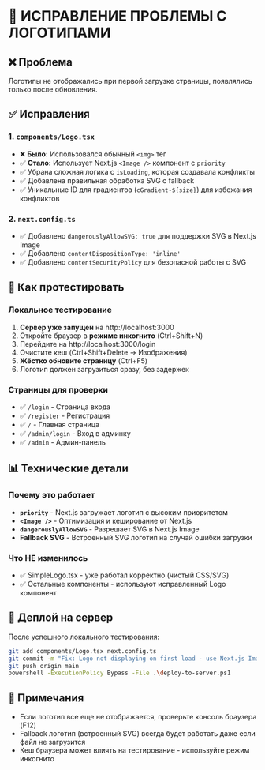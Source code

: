 # 🎨 ИСПРАВЛЕНИЕ ПРОБЛЕМЫ С ЛОГОТИПАМИ

## ❌ Проблема
Логотипы не отображались при первой загрузке страницы, появлялись только после обновления.

## ✅ Исправления

### 1. `components/Logo.tsx`
- ❌ **Было:** Использовался обычный `<img>` тег
- ✅ **Стало:** Использует Next.js `<Image />` компонент с `priority`
- ✅ Убрана сложная логика с `isLoading`, которая создавала конфликты
- ✅ Добавлена правильная обработка SVG с fallback
- ✅ Уникальные ID для градиентов (`cGradient-${size}`) для избежания конфликтов

### 2. `next.config.ts`
- ✅ Добавлено `dangerouslyAllowSVG: true` для поддержки SVG в Next.js Image
- ✅ Добавлено `contentDispositionType: 'inline'`
- ✅ Добавлено `contentSecurityPolicy` для безопасной работы с SVG

## 🧪 Как протестировать

### Локальное тестирование
1. **Сервер уже запущен** на http://localhost:3000
2. Откройте браузер в **режиме инкогнито** (Ctrl+Shift+N)
3. Перейдите на http://localhost:3000/login
4. Очистите кеш (Ctrl+Shift+Delete → Изображения)
5. **Жёстко обновите страницу** (Ctrl+F5)
6. Логотип должен загрузиться сразу, без задержек

### Страницы для проверки
- ✅ `/login` - Страница входа
- ✅ `/register` - Регистрация
- ✅ `/` - Главная страница
- ✅ `/admin/login` - Вход в админку
- ✅ `/admin` - Админ-панель

## 📊 Технические детали

### Почему это работает
- **`priority`** - Next.js загружает логотип с высоким приоритетом
- **`<Image />`** - Оптимизация и кеширование от Next.js
- **`dangerouslyAllowSVG`** - Разрешает SVG в Next.js Image
- **Fallback SVG** - Встроенный SVG логотип на случай ошибки загрузки

### Что НЕ изменилось
- ✅ SimpleLogo.tsx - уже работал корректно (чистый CSS/SVG)
- ✅ Остальные компоненты - используют исправленный Logo компонент

## 🚀 Деплой на сервер

После успешного локального тестирования:

```bash
git add components/Logo.tsx next.config.ts
git commit -m "Fix: Logo not displaying on first load - use Next.js Image"
git push origin main
powershell -ExecutionPolicy Bypass -File .\deploy-to-server.ps1
```

## 📝 Примечания

- Если логотип все еще не отображается, проверьте консоль браузера (F12)
- Fallback логотип (встроенный SVG) всегда будет работать даже если файл не загрузится
- Кеш браузера может влиять на тестирование - используйте режим инкогнито

